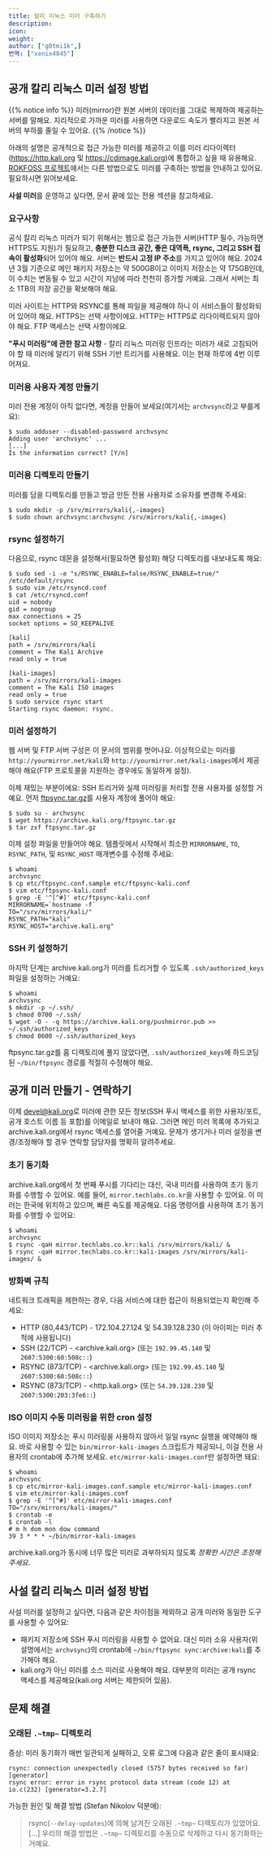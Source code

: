 ```yaml
---
title: 칼리 리눅스 미러 구축하기
description:
icon:
weight:
author: ["g0tmi1k",]
번역: ["xenix4845"]
---
```


## 공개 칼리 리눅스 미러 설정 방법

{{% notice info %}}
미러(mirror)란 원본 서버의 데이터를 그대로 복제하여 제공하는 서버를 말해요. 지리적으로 가까운 미러를 사용하면 다운로드 속도가 빨라지고 원본 서버의 부하를 줄일 수 있어요.
{{% /notice %}}

아래의 설명은 공개적으로 접근 가능한 미러를 제공하고 이를 미러 리다이렉터(<https://http.kali.org> 및 <https://cdimage.kali.org>)에 통합하고 싶을 때 유용해요.
[ROKFOSS 프로젝트](https://docs.krfoss.org/mirror/%EB%A6%AC%EB%88%85%EC%8A%A4%20%EB%AF%B8%EB%9F%AC%20%EC%84%9C%EB%B2%84%20%EA%B5%AC%EC%B6%95%ED%95%98%EA%B8%B0/)에서는 다른 방법으로도 미러를 구축하는 방법을 안내하고 있어요. 필요하시면 읽어보세요.

**사설 미러**를 운영하고 싶다면, 문서 끝에 있는 전용 섹션을 참고하세요.

### 요구사항

<!--
  # Previously/historic values
  #
  # NB: the package repository can grow 250 GB bigger during a release cycle,
  # as kali-rolling diverges from kali-last-snapshot. Make sure to check the
  # size *before* a release, in order to get the upper bound. It's the upper
  # bound that mirror operators want to know.
  #
  ## /kali, aka. the main package repository
  - Pre-2024.3 : 653 GB
  - Pre-2024.1 : 813 GB
  - 2023.3     : 739 GB
  - 2023.1     : 592 GB
  - 2023-02-15 : 711 GB
  - 2022.3     : 429 GB
  - 2022.1     : 1.3 TB
  - 2021.3     : 1.1 TB
  - 2021.1     : 1.1 TB
  - Early 2020 : 850 GB
  - 2015       : 450 GB

  ## /kali-images, aka. the base images repository
  - Pre-2024.3 : 158 GB
  - Pre-2024.1 : 171 GB
  - 2023.3     : 153 GB
  - 2023.1     : 148 GB
  - 2023-02-15 : 132 GB
  - 2022.3     : 157 GB
  - 2022.1     : 164 GB
  - 2021.3     : 120 GB
  - 2021.1     :  84 GB
  - Early 2020 : 110 GB
  - 2015       :  50 GB
-->

공식 칼리 리눅스 미러가 되기 위해서는 웹으로 접근 가능한 서버(HTTP 필수, 가능하면 HTTPS도 지원)가 필요하고, **충분한 디스크 공간, 좋은 대역폭, rsync, 그리고 SSH 접속이 활성화**되어 있어야 해요. 서버는 **반드시 고정 IP 주소**를 가지고 있어야 해요. 2024년 3월 기준으로 메인 패키지 저장소는 약 500GB이고 이미지 저장소는 약 175GB인데, 이 수치는 변동될 수 있고 시간이 지남에 따라 천천히 증가할 거예요. 그래서 서버는 최소 1TB의 저장 공간을 확보해야 해요.

미러 사이트는 HTTP와 RSYNC를 통해 파일을 제공해야 하니 이 서비스들이 활성화되어 있어야 해요. HTTPS는 선택 사항이에요. HTTP는 HTTPS로 리다이렉트되지 않아야 해요. FTP 액세스는 선택 사항이에요.

**"푸시 미러링"에 관한 참고 사항** - 칼리 리눅스 미러링 인프라는 미러가 새로 고침되어야 할 때 미러에 알리기 위해 SSH 기반 트리거를 사용해요. 이는 현재 하루에 4번 이루어져요.

### 미러용 사용자 계정 만들기

미러 전용 계정이 아직 없다면, 계정을 만들어 보세요(여기서는 `archvsync`라고 부를게요):

```console
$ sudo adduser --disabled-password archvsync
Adding user 'archvsync' ...
[...]
Is the information correct? [Y/n]
```

### 미러용 디렉토리 만들기

미러를 담을 디렉토리를 만들고 방금 만든 전용 사용자로 소유자를 변경해 주세요:

```console
$ sudo mkdir -p /srv/mirrors/kali{,-images}
$ sudo chown archvsync:archvsync /srv/mirrors/kali{,-images}
```

### rsync 설정하기

다음으로, rsync 데몬을 설정해서(필요하면 활성화) 해당 디렉토리를 내보내도록 해요:

```console
$ sudo sed -i -e "s/RSYNC_ENABLE=false/RSYNC_ENABLE=true/" /etc/default/rsync
$ sudo vim /etc/rsyncd.conf
$ cat /etc/rsyncd.conf
uid = nobody
gid = nogroup
max connections = 25
socket options = SO_KEEPALIVE

[kali]
path = /srv/mirrors/kali
comment = The Kali Archive
read only = true

[kali-images]
path = /srv/mirrors/kali-images
comment = The Kali ISO images
read only = true
$ sudo service rsync start
Starting rsync daemon: rsync.
```

### 미러 설정하기

웹 서버 및 FTP 서버 구성은 이 문서의 범위를 벗어나요. 이상적으로는 미러를 `http://yourmirror.net/kali`와 `http://yourmirror.net/kali-images`에서 제공해야 해요(FTP 프로토콜을 지원하는 경우에도 동일하게 설정).

이제 재밌는 부분이에요: SSH 트리거와 실제 미러링을 처리할 전용 사용자를 설정할 거예요. 먼저 [ftpsync.tar.gz](https://archive.kali.org/ftpsync.tar.gz)를 사용자 계정에 풀어야 해요:

```console
$ sudo su - archvsync
$ wget https://archive.kali.org/ftpsync.tar.gz
$ tar zxf ftpsync.tar.gz
```

이제 설정 파일을 만들어야 해요. 템플릿에서 시작해서 최소한 `MIRRORNAME`, `TO`, `RSYNC_PATH`, 및 `RSYNC_HOST` 매개변수를 수정해 주세요:

```console
$ whoami
archvsync
$ cp etc/ftpsync.conf.sample etc/ftpsync-kali.conf
$ vim etc/ftpsync-kali.conf
$ grep -E '^[^#]' etc/ftpsync-kali.conf
MIRRORNAME=`hostname -f`
TO="/srv/mirrors/kali/"
RSYNC_PATH="kali"
RSYNC_HOST="archive.kali.org"
```

### SSH 키 설정하기

마지막 단계는 archive.kali.org가 미러를 트리거할 수 있도록 `.ssh/authorized_keys` 파일을 설정하는 거예요:

```console
$ whoami
archvsync
$ mkdir -p ~/.ssh/
$ chmod 0700 ~/.ssh/
$ wget -O - -q https://archive.kali.org/pushmirror.pub >> ~/.ssh/authorized_keys
$ chmod 0600 ~/.ssh/authorized_keys
```

ftpsync.tar.gz를 홈 디렉토리에 풀지 않았다면, `.ssh/authorized_keys`에 하드코딩된 `~/bin/ftpsync` 경로를 적절히 수정해야 해요.

## 공개 미러 만들기 - 연락하기

이제 [devel@kali.org](mailto:devel@kali.org)로 미러에 관한 모든 정보(SSH 푸시 액세스를 위한 사용자/포트, 공개 호스트 이름 등 포함)를 이메일로 보내야 해요. 그러면 메인 미러 목록에 추가되고 archive.kali.org에서 rsync 액세스를 열어줄 거예요. 문제가 생기거나 미러 설정을 변경/조정해야 할 경우 연락할 담당자를 명확히 알려주세요.

### 초기 동기화

archive.kali.org에서 첫 번째 푸시를 기다리는 대신, 국내 미러를 사용하여 초기 동기화를 수행할 수 있어요. 예를 들어, `mirror.techlabs.co.kr`을 사용할 수 있어요. 이 미러는 한국에 위치하고 있으며, 빠른 속도를 제공해요. 다음 명령어를 사용하여 초기 동기화를 수행할 수 있어요:

```console
$ whoami
archvsync
$ rsync -qaH mirror.techlabs.co.kr::kali /srv/mirrors/kali/ &
$ rsync -qaH mirror.techlabs.co.kr::kali-images /srv/mirrors/kali-images/ &
```

### 방화벽 규칙

네트워크 트래픽을 제한하는 경우, 다음 서비스에 대한 접근이 허용되었는지 확인해 주세요:
- HTTP (80,443/TCP) - 172.104.27.124 및 54.39.128.230 (이 아이피는 미러 추적에 사용됩니다)
- SSH (22/TCP) - <archive.kali.org> (또는 `192.99.45.140` 및 `2607:5300:60:508c::`)
- RSYNC (873/TCP) - <archive.kali.org> (또는 `192.99.45.140` 및 `2607:5300:60:508c::`)
- RSYNC (873/TCP) - <http.kali.org> (또는 `54.39.128.230` 및 `2607:5300:203:3fe6::`)

### ISO 이미지 수동 미러링을 위한 cron 설정

ISO 이미지 저장소는 푸시 미러링을 사용하지 않아서 일일 rsync 실행을 예약해야 해요. 바로 사용할 수 있는 `bin/mirror-kali-images` 스크립트가 제공되니, 이걸 전용 사용자의 crontab에 추가해 보세요. `etc/mirror-kali-images.conf`만 설정하면 돼요:

```console
$ whoami
archvsync
$ cp etc/mirror-kali-images.conf.sample etc/mirror-kali-images.conf
$ vim etc/mirror-kali-images.conf
$ grep -E '^[^#]' etc/mirror-kali-images.conf
TO="/srv/mirrors/kali-images/"
$ crontab -e
$ crontab -l
# m h dom mon dow command
39 3 * * * ~/bin/mirror-kali-images
```

archive.kali.org가 동시에 너무 많은 미러로 과부하되지 않도록 _정확한 시간은 조정해 주세요_.

## 사설 칼리 리눅스 미러 설정 방법

사설 미러를 설정하고 싶다면, 다음과 같은 차이점을 제외하고 공개 미러와 동일한 도구를 사용할 수 있어요:

- 패키지 저장소에 SSH 푸시 미러링을 사용할 수 없어요. 대신 미러 소유 사용자(위 설명에서는 `archvsync`)의 crontab에 `~/bin/ftpsync sync:archive:kali`를 추가해야 해요.
- kali.org가 아닌 미러를 소스 미러로 사용해야 해요. 대부분의 미러는 공개 rsync 액세스를 제공해요(kali.org 서버는 제한되어 있음).

## 문제 해결

### 오래된 `.~tmp~` 디렉토리

증상: 미러 동기화가 매번 일관되게 실패하고, 오류 로그에 다음과 같은 줄이 표시돼요:

```
rsync: connection unexpectedly closed (5757 bytes received so far) [generator]
rsync error: error in rsync protocol data stream (code 12) at io.c(232) [generator=3.2.7]
```

가능한 원인 및 해결 방법 (Stefan Nikolov 덕분에):

> rsync(`--delay-updates`)에 의해 남겨진 오래된 `.~tmp~` 디렉토리가 있었어요. [...] 우리의 해결 방법은 `.~tmp~` 디렉토리를 수동으로 삭제하고 다시 동기화하는 거예요.
